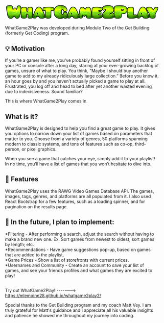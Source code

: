 <picture>
 <source media="(prefers-color-scheme: dark)" srcset="https://github.com/mlemoine28/whatgame2play2/blob/main/src/assets/WhatGame2Play_Header.png">
 <source media="(prefers-color-scheme: light)" srcset="https://github.com/mlemoine28/whatgame2play2/blob/main/src/assets/WhatGame2Play_Header.png">
 <img alt="WhatGame2Play" src="https://github.com/mlemoine28/whatgame2play2/blob/main/src/assets/WhatGame2Play_Header.png">
</picture>

WhatGame2Play was developed during Module Two of the Get Building (formerly Get Coding) program.
## 💡 Motivation
If you’re a gamer like me, you’ve probably found yourself sitting in front of your PC or console after a long day, staring at your ever-growing backlog of games, unsure of what to play. You think, “Maybe I should buy another game to add to my already ridiculously large collection.” Before you know it, an hour goes by and you haven’t actually picked a game to play at all. Frustrated, you log off and head to bed after yet another wasted evening due to indecisiveness. Sound familiar?

This is where WhatGame2Play comes in.

## What is it?
WhatGame2Play is designed to help you find a great game to play. It gives you options to narrow down your list of games based on parameters that matter to you. Choose from a variety of genres, 50 platforms spanning modern to classic systems, and tons of features such as co-op, third-person, or pixel graphics. 

When you see a game that catches your eye, simply add it to your playlist! In no time, you’ll have a list of games that you won’t hesitate to dive into.

## 🧰 Features
WhatGame2Play uses the RAWG Video Games Database API. The games, images, tags, genres, and platforms are all populated from it. I also used React Bootstrap for a few features, such as a loading spinner, and for pagination on the results page.

## 📝 In the future, I plan to implement:

*Filtering - After performing a search, adjust the search without having to make a brand new one. Ex: Sort games from newest to oldest; sort games by length; etc. <br>
*Recommendations - Have game suggestions pop-up, based on games that are added to the playlist. <br>
*Game Prices - Show a list of storefronts with current prices. <br> 
*Usernames and Community - Create an account to save your list of games, and see your friends profiles and what games they are excited to play!
<br>
<br>

Try out WhatGame2Play! -------> https://mlemoine28.github.io/whatgame2play2/

Special thanks to the Get Building program and my coach Matt Vey. I am truly grateful for Matt's guidance and I appreciate all his valuable insights and patience he showed me throughout my journey into coding.
